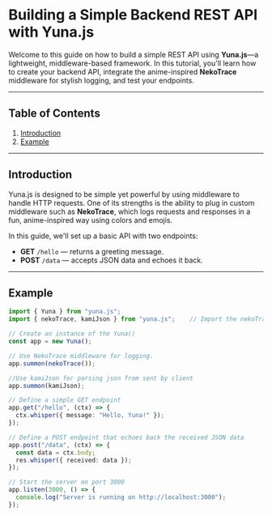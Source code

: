 # Building a Simple Backend REST API with Yuna.js

Welcome to this guide on how to build a simple REST API using **Yuna.js**—a lightweight, middleware-based framework. In this tutorial, you'll learn how to create your backend API, integrate the anime-inspired **NekoTrace** middleware for stylish logging, and test your endpoints.

---

## Table of Contents

1. [Introduction](#introduction)
2. [Example](#example)

---

## Introduction

Yuna.js is designed to be simple yet powerful by using middleware to handle HTTP requests. One of its strengths is the ability to plug in custom middleware such as **NekoTrace**, which logs requests and responses in a fun, anime-inspired way using colors and emojis.

In this guide, we'll set up a basic API with two endpoints:
- **GET** `/hello` — returns a greeting message.
- **POST** `/data` — accepts JSON data and echoes it back.

---

## Example

```ts
import { Yuna } from "yuna.js";
import { nekoTrace, kamiJson } from "yuna.js";    // Import the nekoTrace, kamiJson middlewares

// Create an instance of the Yuna()
const app = new Yuna();

// Use NekoTrace middleware for logging.
app.summon(nekoTrace());

//Use kamiJson for parsing json from sent by client
app.summon(kamiJson);

// Define a simple GET endpoint
app.get("/hello", (ctx) => {
  ctx.whisper({ message: "Hello, Yuna!" });
});

// Define a POST endpoint that echoes back the received JSON data
app.post("/data", (ctx) => {
  const data = ctx.body;
  res.whisper({ received: data });
});

// Start the server on port 3000
app.listen(3000, () => {
  console.log("Server is running on http://localhost:3000");
});
```